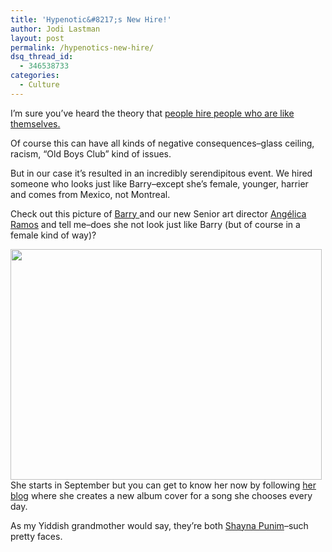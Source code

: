 ```yaml
---
title: 'Hypenotic&#8217;s New Hire!'
author: Jodi Lastman
layout: post
permalink: /hypenotics-new-hire/
dsq_thread_id:
  - 346538733
categories:
  - Culture
---
```

I&#8217;m sure you&#8217;ve heard the theory that [people hire people who are like themselves.][1]

Of course this can have all kinds of negative consequences&#8211;glass ceiling, racism, &#8220;Old Boys Club&#8221; kind of issues.

But in our case it&#8217;s resulted in an incredibly serendipitous event. We hired someone who looks just like Barry&#8211;except she&#8217;s female, younger, harrier and comes from Mexico, not Montreal.

Check out this picture of [Barry ][2]and our new Senior art director [Angélica Ramos][3] and tell me&#8211;does she not look just like Barry (but of course in a female kind of way)?

<a rel="attachment wp-att-6042" href="http://hypenotic.com/fun-stuff/6037/hypenotics-new-hire/attachment/screen-shot-2011-06-30-at-3-30-28-pm"><img class="aligncenter size-full wp-image-6042" title="Screen shot 2011-06-30 at 3.30.28 PM" src="http://hypenotic.com/wordpress/wp-content/uploads/2011/06/Screen-shot-2011-06-30-at-3.30.28-PM.png" alt="" width="498" height="369" /></a>She starts in September but you can get to know her now by following [her blog][4] where she creates a new album cover for a song she chooses every day.

As my Yiddish grandmother would say, they&#8217;re both [Shayna Punim][5]&#8211;such pretty faces.

&nbsp;

&nbsp;

 [1]: http://blog.jhccs.com/2009/10/22/how-can-mimicking-the-person-you-are-interviewing-with-help-get-you-the-job.aspx
 [2]: http://hypenotic.com/about-us
 [3]: http://www.angelica-ramos.com/
 [4]: http://angelykke.tumblr.com/
 [5]: http://www.warrenadler.com/title-funnyboys-glossary.shtml